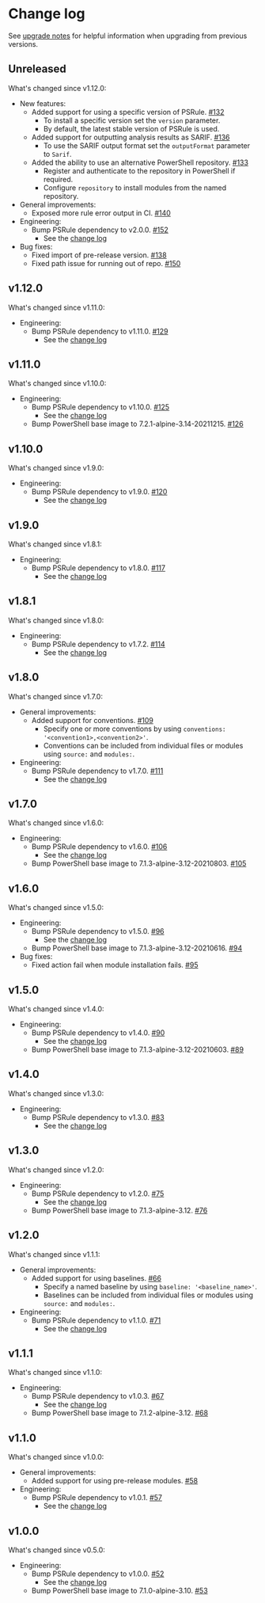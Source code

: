 # Change log

See [upgrade notes][upgrade-notes] for helpful information when upgrading from previous versions.

[upgrade-notes]: upgrade-notes.md

## Unreleased

What's changed since v1.12.0:

- New features:
  - Added support for using a specific version of PSRule. [#132](https://github.com/microsoft/ps-rule/issues/132)
    - To install a specific version set the `version` parameter.
    - By default, the latest stable version of PSRule is used.
  - Added support for outputting analysis results as SARIF. [#136](https://github.com/microsoft/ps-rule/issues/136)
    - To use the SARIF output format set the `outputFormat` parameter to `Sarif`.
  - Added the ability to use an alternative PowerShell repository. [#133](https://github.com/microsoft/ps-rule/issues/133)
    - Register and authenticate to the repository in PowerShell if required.
    - Configure `repository` to install modules from the named repository.
- General improvements:
  - Exposed more rule error output in CI. [#140](https://github.com/microsoft/ps-rule/issues/140)
- Engineering:
  - Bump PSRule dependency to v2.0.0. [#152](https://github.com/microsoft/ps-rule/pull/152)
    - See the [change log](https://microsoft.github.io/PSRule/latest/CHANGELOG-v2/#v200)
- Bug fixes:
  - Fixed import of pre-release version. [#138](https://github.com/microsoft/ps-rule/issues/138)
  - Fixed path issue for running out of repo. [#150](https://github.com/microsoft/ps-rule/issues/150)

## v1.12.0

What's changed since v1.11.0:

- Engineering:
  - Bump PSRule dependency to v1.11.0. [#129](https://github.com/microsoft/ps-rule/issues/129)
    - See the [change log](https://microsoft.github.io/PSRule/latest/CHANGELOG-v1/#v1110)

## v1.11.0

What's changed since v1.10.0:

- Engineering:
  - Bump PSRule dependency to v1.10.0. [#125](https://github.com/microsoft/ps-rule/issues/125)
    - See the [change log](https://microsoft.github.io/PSRule/latest/CHANGELOG-v1/#v1100)
  - Bump PowerShell base image to 7.2.1-alpine-3.14-20211215. [#126](https://github.com/microsoft/ps-rule/issues/126)

## v1.10.0

What's changed since v1.9.0:

- Engineering:
  - Bump PSRule dependency to v1.9.0. [#120](https://github.com/microsoft/ps-rule/issues/120)
    - See the [change log](https://microsoft.github.io/PSRule/latest/CHANGELOG-v1/#v190)

## v1.9.0

What's changed since v1.8.1:

- Engineering:
  - Bump PSRule dependency to v1.8.0. [#117](https://github.com/microsoft/ps-rule/issues/117)
    - See the [change log](https://microsoft.github.io/PSRule/latest/CHANGELOG-v1/#v180)

## v1.8.1

What's changed since v1.8.0:

- Engineering:
  - Bump PSRule dependency to v1.7.2. [#114](https://github.com/microsoft/ps-rule/issues/114)
    - See the [change log](https://microsoft.github.io/PSRule/latest/CHANGELOG-v1/#v172)

## v1.8.0

What's changed since v1.7.0:

- General improvements:
  - Added support for conventions. [#109](https://github.com/microsoft/ps-rule/issues/109)
    - Specify one or more conventions by using `conventions: '<convention1>,<convention2>'`.
    - Conventions can be included from individual files or modules using `source:` and `modules:`.
- Engineering:
  - Bump PSRule dependency to v1.7.0. [#111](https://github.com/microsoft/ps-rule/issues/111)
    - See the [change log](https://microsoft.github.io/PSRule/latest/CHANGELOG-v1/#v170)

## v1.7.0

What's changed since v1.6.0:

- Engineering:
  - Bump PSRule dependency to v1.6.0. [#106](https://github.com/microsoft/ps-rule/issues/106)
    - See the [change log](https://microsoft.github.io/PSRule/latest/CHANGELOG-v1/#v160)
  - Bump PowerShell base image to 7.1.3-alpine-3.12-20210803. [#105](https://github.com/microsoft/ps-rule/pull/105)

## v1.6.0

What's changed since v1.5.0:

- Engineering:
  - Bump PSRule dependency to v1.5.0. [#96](https://github.com/microsoft/ps-rule/issues/96)
    - See the [change log](https://microsoft.github.io/PSRule/latest/CHANGELOG-v1/#v150)
  - Bump PowerShell base image to 7.1.3-alpine-3.12-20210616. [#94](https://github.com/microsoft/ps-rule/pull/94)
- Bug fixes:
  - Fixed action fail when module installation fails. [#95](https://github.com/microsoft/ps-rule/issues/95)

## v1.5.0

What's changed since v1.4.0:

- Engineering:
  - Bump PSRule dependency to v1.4.0. [#90](https://github.com/microsoft/ps-rule/issues/90)
    - See the [change log](https://microsoft.github.io/PSRule/latest/CHANGELOG-v1/#v140)
  - Bump PowerShell base image to 7.1.3-alpine-3.12-20210603. [#89](https://github.com/microsoft/ps-rule/pull/89)

## v1.4.0

What's changed since v1.3.0:

- Engineering:
  - Bump PSRule dependency to v1.3.0. [#83](https://github.com/microsoft/ps-rule/issues/83)
    - See the [change log](https://microsoft.github.io/PSRule/latest/CHANGELOG-v1/#v130)

## v1.3.0

What's changed since v1.2.0:

- Engineering:
  - Bump PSRule dependency to v1.2.0. [#75](https://github.com/microsoft/ps-rule/issues/75)
    - See the [change log](https://microsoft.github.io/PSRule/latest/CHANGELOG-v1/#v120)
  - Bump PowerShell base image to 7.1.3-alpine-3.12. [#76](https://github.com/microsoft/ps-rule/issues/76)

## v1.2.0

What's changed since v1.1.1:

- General improvements:
  - Added support for using baselines. [#66](https://github.com/microsoft/ps-rule/issues/66)
    - Specify a named baseline by using `baseline: '<baseline_name>'`.
    - Baselines can be included from individual files or modules using `source:` and `modules:`.
- Engineering:
  - Bump PSRule dependency to v1.1.0. [#71](https://github.com/microsoft/ps-rule/issues/71)
    - See the [change log](https://microsoft.github.io/PSRule/latest/CHANGELOG-v1/#v110)

## v1.1.1

What's changed since v1.1.0:

- Engineering:
  - Bump PSRule dependency to v1.0.3. [#67](https://github.com/microsoft/ps-rule/issues/67)
    - See the [change log](https://microsoft.github.io/PSRule/latest/CHANGELOG-v1/#v103)
  - Bump PowerShell base image to 7.1.2-alpine-3.12. [#68](https://github.com/microsoft/ps-rule/issues/68)

## v1.1.0

What's changed since v1.0.0:

- General improvements:
  - Added support for using pre-release modules. [#58](https://github.com/microsoft/ps-rule/issues/58)
- Engineering:
  - Bump PSRule dependency to v1.0.1. [#57](https://github.com/microsoft/ps-rule/issues/57)
    - See the [change log](https://microsoft.github.io/PSRule/latest/CHANGELOG-v1/#v101)

## v1.0.0

What's changed since v0.5.0:

- Engineering:
  - Bump PSRule dependency to v1.0.0. [#52](https://github.com/microsoft/ps-rule/issues/52)
    - See the [change log](https://microsoft.github.io/PSRule/latest/CHANGELOG-v1/#v100)
  - Bump PowerShell base image to 7.1.0-alpine-3.10. [#53](https://github.com/microsoft/ps-rule/issues/53)
